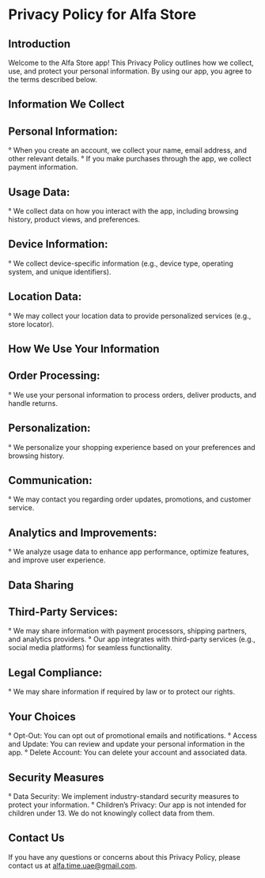 # Privacy Policy for Alfa Store

## Introduction
Welcome to the Alfa Store app! This Privacy Policy outlines how we collect, use, and protect your personal information. By using our app, you agree to the terms described below.

## Information We Collect
## Personal Information:
° When you create an account, we collect your name, email address, and other relevant details.
° If you make purchases through the app, we collect payment information.


## Usage Data:
° We collect data on how you interact with the app, including browsing history, product views, and preferences.
## Device Information:
° We collect device-specific information (e.g., device type, operating system, and unique identifiers).
## Location Data:
° We may collect your location data to provide personalized services (e.g., store locator).


## How We Use Your Information
## Order Processing:
° We use your personal information to process orders, deliver products, and handle returns.
## Personalization:
° We personalize your shopping experience based on your preferences and browsing history.
## Communication:
° We may contact you regarding order updates, promotions, and customer service.
## Analytics and Improvements:
° We analyze usage data to enhance app performance, optimize features, and improve user experience.


## Data Sharing
## Third-Party Services:
° We may share information with payment processors, shipping partners, and analytics providers.
° Our app integrates with third-party services (e.g., social media platforms) for seamless functionality.
## Legal Compliance:
° We may share information if required by law or to protect our rights.


## Your Choices
° Opt-Out:
You can opt out of promotional emails and notifications.
° Access and Update:
You can review and update your personal information in the app.
° Delete Account:
You can delete your account and associated data.


## Security Measures
° Data Security:
We implement industry-standard security measures to protect your information.
° Children’s Privacy:
Our app is not intended for children under 13. We do not knowingly collect data from them.
## Contact Us
If you have any questions or concerns about this Privacy Policy, please contact us at alfa.time.uae@gmail.com.
